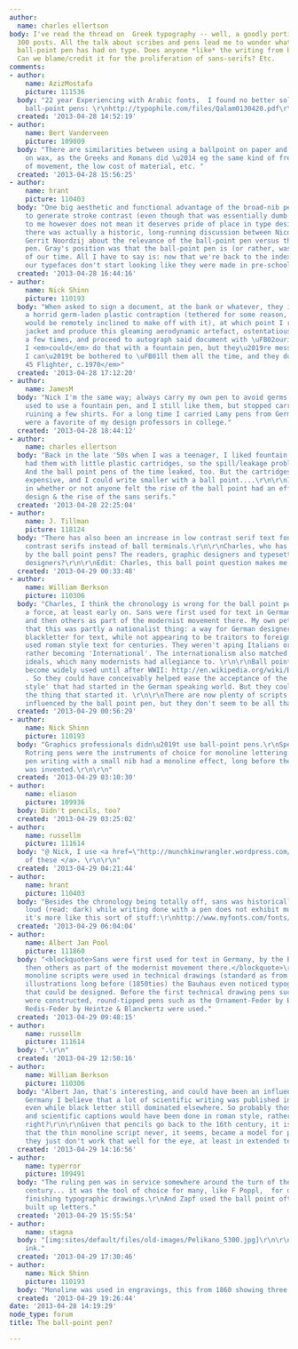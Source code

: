 ```yaml
---
author:
  name: charles ellertson
body: I've read the thread on  Greek typography -- well, a goodly portion of the almost
  300 posts. All the talk about scribes and pens lead me to wonder what effect  the
  ball-point pen has had on type. Does anyone *like* the writing from ball-point pens?
  Can we blame/credit it for the proliferation of sans-serifs? Etc.
comments:
- author:
    name: AzizMostafa
    picture: 111536
  body: "22 year Experiencing with Arabic fonts,  I found no better solution than
    ball-point pens: \r\nhttp://typophile.com/files/Qalam0130420.pdf\r\nhttp://typophile.com/files/Mostafa.pdf\r\n\r\n\r\n\r\n\r\n\r\n\r\n"
  created: '2013-04-28 14:52:19'
- author:
    name: Bert Vanderveen
    picture: 109809
  body: "There are similarities between using a ballpoint on paper and using a stylus
    on wax, as the Greeks and Romans did \u2014 eg the same kind of freestyle possibilities
    of movement, the low cost of material, etc. "
  created: '2013-04-28 15:56:25'
- author:
    name: hrant
    picture: 110403
  body: "One big aesthetic and functional advantage of the broad-nib pen is its ability
    to generate stroke contrast (even though that was essentially dumb luck). Which
    to me however does not mean it deserves pride of place in type design.\r\n\r\nBTW
    there was actually a historic, long-running discussion between Nicolete Gray and
    Gerrit Noordzij about the relevance of the ball-point pen versus the broad-nib
    pen. Gray's position was that the ball-point pen is (or rather, was) the tool
    of our time. All I have to say is: now that we're back to the index finger I hope
    our typefaces don't start looking like they were made in pre-school!\r\n\r\nhhp\r\n"
  created: '2013-04-28 16:44:16'
- author:
    name: Nick Shinn
    picture: 110193
  body: "When asked to sign a document, at the bank or whatever, they invariably provide
    a horrid germ-laden plastic contraption (tethered for some reason, as if anyone
    would be remotely inclined to make off with it), at which point I reach into my
    jacket and produce this gleaming aerodynamic artefact, ostentatiously click it
    a few times, and proceed to autograph said document with \uFB02ourish. Of course,
    I <em>could</em> do that with a fountain pen, but they\u2019re messy and tempremental,
    I can\u2019t be bothered to \uFB01ll them all the time, and they don\u2019t click.\r\n[img:sites/default/files/old-images/3cccd0025c608665623f058ddba2786a_5792.jpg]\r\n<em>Parker
    45 Flighter, c.1970</em>"
  created: '2013-04-28 17:12:20'
- author:
    name: JamesM
  body: "Nick I'm the same way; always carry my own pen to avoid germs. \r\n\r\nI
    used to use a fountain pen, and I still like them, but stopped carrying them after
    ruining a few shirts. For a long time I carried Lamy pens from Germany, which
    were a favorite of my design professors in college."
  created: '2013-04-28 18:44:12'
- author:
    name: charles ellertson
  body: "Back in the late '50s when I was a teenager, I liked fountain pens. They
    had them with little plastic cartridges, so the spill/leakage problem was less.
    And the ball point pens of the time leaked, too. But the cartridges were a little
    expensive, and I could write smaller with a ball point....\r\n\r\nI was more interested
    in whether or not anyone felt the rise of the ball point had an effect on type
    design & the rise of the sans serifs."
  created: '2013-04-28 22:25:04'
- author:
    name: J. Tillman
    picture: 118124
  body: "There has also been an increase in low contrast serif text fonts, with low
    contrast serifs instead of ball terminals.\r\n\r\nCharles, who has been influenced
    by the ball point pens? The readers, graphic designers and typesetters, or font
    designers?\r\n\r\nEdit: Charles, this ball point question makes me think of Capucine:\r\nhttp://www.fontshop.com/fonts/downloads/process_type_foundry/capucine_complete_ot/\r\n\r\n"
  created: '2013-04-29 00:33:48'
- author:
    name: William Berkson
    picture: 110306
  body: "Charles, I think the chronology is wrong for the ball point pen to have been
    a force, at least early on. Sans were first used for text in Germany, by the Bauhaus
    and then others as part of the modernist movement there. My own pet theory is
    that this was partly a nationalist thing: a way for German designers to reject
    blackletter for text, while not appearing to be traitors to foreigners, who had
    used roman style text for centuries. They weren't aping Italians or French, but
    rather becoming 'International'. The internationalism also matched the socialist
    ideals, which many modernists had allegiance to. \r\n\r\nBall point pens didn't
    become widely used until after WWII: http://en.wikipedia.org/wiki/Ballpoint_pen#History
    . So they could have conceivably helped ease the acceptance of the 'international
    style' that had started in the German speaking world. But they couldn't have been
    the thing that started it. \r\n\r\nThere are now plenty of scripts and lettering
    influenced by the ball point pen, but they don't seem to be all that popular."
  created: '2013-04-29 00:56:29'
- author:
    name: Nick Shinn
    picture: 110193
  body: "Graphics professionals didn\u2019t use ball-point pens.\r\nSpeedball and
    Rotring pens were the instruments of choice for monoline lettering.\r\nFountain
    pen writing with a small nib had a monoline effect, long before the ball-point
    was invented.\r\n\r\n"
  created: '2013-04-29 03:10:30'
- author:
    name: eliason
    picture: 109936
  body: Didn't pencils, too?
  created: '2013-04-29 03:25:02'
- author:
    name: russellm
    picture: 111614
  body: "@ Nick, I use <a href=\"http://munchkinwrangler.wordpress.com/2009/03/03/parkers-fabulous-51\">one
    of these </a>. \r\n\r\n"
  created: '2013-04-29 04:21:44'
- author:
    name: hrant
    picture: 110403
  body: "Besides the chronology being totally off, sans was historically about being
    loud (read: dark) while writing done with a pen does not exhibit much weight -
    it's more like this sort of stuff:\r\nhttp://www.myfonts.com/fonts/hanoded/cheat-sheet/\r\n\r\nhhp\r\n"
  created: '2013-04-29 06:04:04'
- author:
    name: Albert Jan Pool
    picture: 111860
  body: "<blockquote>Sans were first used for text in Germany, by the Bauhaus and
    then others as part of the modernist movement there.</blockquote>\r\n\r\nIn Germany,
    monoline scripts were used in technical drawings (standard as from 1919) and scientific
    illustrations long before (1850ties) the Bauhaus even noticed typography as something
    that could be designed. Before the first technical drawing pens such as the Standardgraph
    were constructed, round-tipped pens such as the Ornament-Feder by Brause or the
    Redis-Feder by Heintze & Blanckertz were used."
  created: '2013-04-29 09:48:15'
- author:
    name: russellm
    picture: 111614
  body: ".\r\n"
  created: '2013-04-29 12:50:16'
- author:
    name: William Berkson
    picture: 110306
  body: "Albert Jan, that's interesting, and could have been an influence. Also in
    Germany I believe that a lot of scientific writing was published in roman script,
    even while black letter still dominated elsewhere. So probably those technical
    and scientific captions would have been done in roman style, rather than fraktur,
    right?\r\n\r\nGiven that pencils go back to the 16th century, it is interesting
    that the thin monoline script never, it seems, became a model for printing. Perhaps
    they just don't work that well for the eye, at least in extended text. "
  created: '2013-04-29 14:16:56'
- author:
    name: typerror
    picture: 109491
  body: "The ruling pen was in service somewhere around the turn of the twentieth
    century... it was the tool of choice for many, like F Poppl,  for drawing and
    finishing typographic drawings.\r\nAnd Zapf used the ball point oft times to do
    built up letters."
  created: '2013-04-29 15:55:54'
- author:
    name: stagna
  body: "[img:sites/default/files/old-images/Pelikano_5300.jpg]\r\n\r\nblue or green
    ink."
  created: '2013-04-29 17:30:46'
- author:
    name: Nick Shinn
    picture: 110193
  body: "Monoline was used in engravings, this from 1860 showing three styles:\r\n[img:sites/default/files/old-images/Monoline_1860_3539.jpg]"
  created: '2013-04-29 19:26:44'
date: '2013-04-28 14:19:29'
node_type: forum
title: The ball-point pen?

---
```

